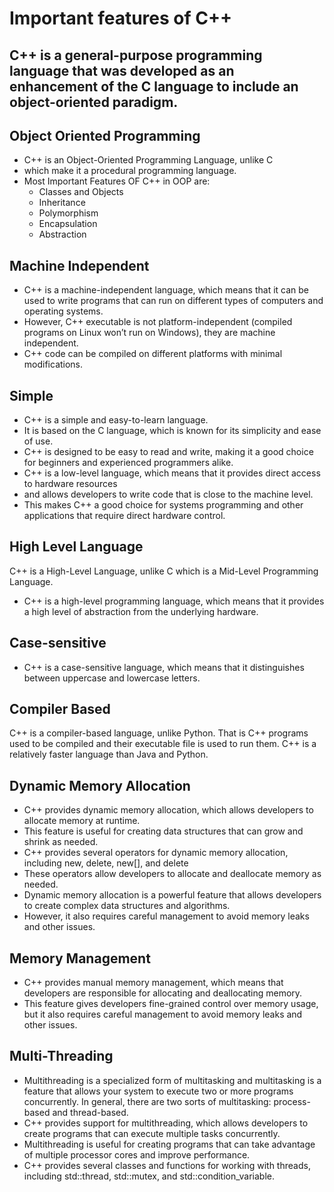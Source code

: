 # Important features of C++

## C++ is a general-purpose programming language that was developed as an enhancement of the C language to include an object-oriented paradigm.

## Object Oriented Programming
- C++ is an Object-Oriented Programming Language, unlike C
- which make it a procedural programming language.
- Most Important Features OF C++ in OOP are:
    - Classes and Objects
    - Inheritance
    - Polymorphism
    - Encapsulation
    - Abstraction

## Machine Independent
- C++ is a machine-independent language, which means that it can be used to write programs that can run on different types of computers and operating systems.
- However, C++ executable is not platform-independent (compiled programs on Linux won’t run on Windows), they are machine independent.
- C++ code can be compiled on different platforms with minimal modifications.

## Simple
- C++ is a simple and easy-to-learn language.
- It is based on the C language, which is known for its simplicity and ease of use.
- C++ is designed to be easy to read and write, making it a good choice for beginners and experienced programmers alike.
- C++ is a low-level language, which means that it provides direct access to hardware resources
- and allows developers to write code that is close to the machine level.
- This makes C++ a good choice for systems programming and other applications that require direct hardware control.

## High Level Language
C++ is a High-Level Language, unlike C which is a Mid-Level Programming Language.
- C++ is a high-level programming language, which means that it provides a high level of abstraction from the underlying hardware.

## Case-sensitive
- C++ is a case-sensitive language, which means that it distinguishes between uppercase and lowercase letters.

## Compiler Based
C++ is a compiler-based language, unlike Python. That is C++ programs used to be compiled and their executable file is used to run them. C++ is a relatively faster language than Java and Python.

## Dynamic Memory Allocation
- C++ provides dynamic memory allocation, which allows developers to allocate memory at runtime.
- This feature is useful for creating data structures that can grow and shrink as needed.
- C++ provides several operators for dynamic memory allocation, including new, delete, new[], and delete
- These operators allow developers to allocate and deallocate memory as needed.
- Dynamic memory allocation is a powerful feature that allows developers to create complex data structures and algorithms.
- However, it also requires careful management to avoid memory leaks and other issues.

## Memory Management
- C++ provides manual memory management, which means that developers are responsible for allocating and deallocating memory.
- This feature gives developers fine-grained control over memory usage, but it also requires careful management to avoid memory leaks and other issues.

## Multi-Threading
- Multithreading is a specialized form of multitasking and multitasking is a feature that allows your system to execute two or more programs concurrently. In general, there are two sorts of multitasking: process-based and thread-based.
- C++ provides support for multithreading, which allows developers to create programs that can execute multiple tasks concurrently.
- Multithreading is useful for creating programs that can take advantage of multiple processor cores and improve performance.
- C++ provides several classes and functions for working with threads, including std::thread, std::mutex, and std::condition_variable.